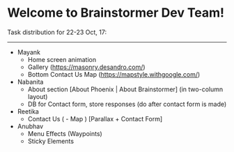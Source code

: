 Welcome to Brainstormer Dev Team!
===================

Task distribution for 22-23 Oct, 17: 

----------

 - Mayank
	 - Home screen animation
	 - Gallery (https://masonry.desandro.com/)
	 - Bottom Contact Us Map (https://mapstyle.withgoogle.com/)
 - Nabanita
	 - About section [About Phoenix | About Brainstormer] (in two-column layout)
	 - DB for Contact form, store responses (do after contact form is made)
 - Reetika
	 - Contact Us ( - Map ) [Parallax + Contact Form]
 - Anubhav
	 - Menu Effects (Waypoints)
	 - Sticky Elements
	 

